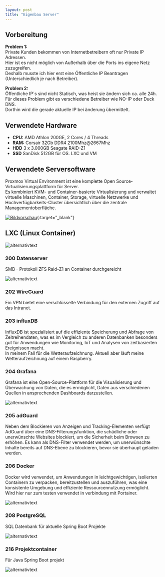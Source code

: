 ```yaml
---
layout: post
title: "Eigenbau Server"
---
```



## Vorbereitung
**Problem 1:**  
Private Kunden bekommen von Internetbetreibern oft nur Private IP Adressen.  
Hier ist es nicht möglich von Außerhalb über die Ports ins eigene Netz zuzugreifen.  
Deshalb musste ich hier erst eine Öffentliche IP Beantragen (Unterschiedlich je nach Betreiber).

**Problem 2:**  
Öffentliche IP´s sind nicht Statisch, was heist sie ändern sich ca. alle 24h.  
Für dieses Problem gibt es verschiedene Betreiber wie NO-IP oder Duck DNS.  
Dorthin wird die gerade aktuelle IP bei änderung übermittelt.



## Verwendete Hardware
* **CPU:** AMD Athlon 200GE, 2 Cores / 4 Threads
* **RAM:** Corsair 32Gb DDR4 2100Mhz@2667Mhz
* **HDD** 3 x 3.000GB Seagate RAID-Z1
* **SSD** SanDisk 512GB  für OS. LXC und VM
  

## Verwendete Serversoftware
Proxmox Virtual Environment ist eine komplette Open Source-Virtualisierungsplattform für Server.  
Es kombiniert KVM- und Container-basierte Virtualisierung und verwaltet virtuelle Maschinen, Container, Storage, virtuelle Netzwerke und Hochverfügbarkeits-Cluster übersichtlich über die zentrale Managementoberfläche.

[![Bildvorschau](\server-blog\image\serverBig.jpg)](\server-blog\image\serverBig.jpg){:target="_blank"}

## LXC (Linux Container)

![alternativtext](\server-blog\image\lxc.jpg)

### 200 Datenserver
 SMB - Protokoll 
 ZFS Raid-Z1 an Container durchgereicht

![alternativtext](\server-blog\image\200.jpg)


### 202 WireGuard
Ein VPN bietet eine verschlüsselte Verbindung für den externen Zugriff auf das Intranet.

### 203 influxDB
InfluxDB ist spezialisiert auf die effiziente Speicherung und Abfrage von Zeitreihendaten, was es im Vergleich zu anderen Datenbanken besonders gut für Anwendungen wie Monitoring, IoT und Analysen von zeitbasierten Ereignissen macht.  
In meinem Fall für die Wetteraufzeichnung. Aktuell aber läuft meine Wetteraufzeichnung auf einem Raspberry.

### 204 Grafana
Grafana ist eine Open-Source-Plattform für die Visualisierung und Überwachung von Daten, die es ermöglicht, Daten aus verschiedenen Quellen in ansprechenden Dashboards darzustellen.

![alternativtext](\server-blog\image\Grafana.jpg)

### 205 adGuard
Neben dem Blockieren von Anzeigen und Tracking-Elementen verfügt AdGuard über eine DNS-Filterungsfunktion, die schädliche oder unerwünschte Websites blockiert, um die Sicherheit beim Browsen zu erhöhen. Es kann als DNS-Filter verwendet werden, um unerwünschte Inhalte bereits auf DNS-Ebene zu blockieren, bevor sie überhaupt geladen werden.

### 206 Docker
Docker wird verwendet, um Anwendungen in leichtgewichtigen, isolierten Containern zu verpacken, bereitzustellen und auszuführen, was eine konsistente Umgebung und effiziente Ressourcennutzung ermöglicht.  
Wird hier nur zum testen verwendet in verbindung mit Portainer. 

![alternativtext](\server-blog\image\Portainer.jpg)

### 208 PostgreSQL
SQL Datenbank für aktuelle Spring Boot Projekte

![alternativtext](\server-blog\image\Datenbank.jpg)


### 216 Projektcontainer
Für Java Spring Boot projekt

![alternativtext](\server-blog\image\catchbook.jpg)
